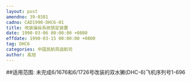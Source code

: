 ```yaml
---
layout: post
amendno: 39-0381
cadno: CAD1990-DHC6-01
title: 改装操纵系统锁定装置
date: 1990-03-06 00:00:00 +0800
effdate: 1990-03-15 00:00:00 +0800
tag: DHC6
categories: 中国民航局适航司
author: 高旭
---
```


##适用范围:
未完成6/1676和6/1726号改装的双水獭(DHC-6)飞机序列号1-696

